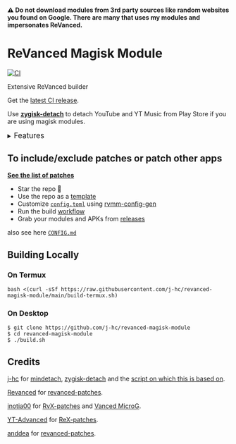 #### ⚠️ Do not download modules from 3rd party sources like random websites you found on Google. There are many that uses my modules and impersonates ReVanced.

# ReVanced Magisk Module

[![CI](https://github.com/sixstrings/rex-magisk-module/actions/workflows/ci.yml/badge.svg?event=schedule)](https://github.com/sixstrings/rex-magisk-module/actions/workflows/ci.yml)

Extensive ReVanced builder  

Get the [latest CI release](https://github.com/sixstrings/rex-magisk-module/releases).

Use [**zygisk-detach**](https://github.com/j-hc/zygisk-detach) to detach YouTube and YT Music from Play Store if you are using magisk modules. 

<details><summary><big>Features</big></summary>
<ul>
 <li>Support all present and future ReVanced and <a href="https://github.com/YT-Advanced/ReX-patches">ReX</a> apps</li>
 <li> Can build Magisk modules and non-root APKs</li>
 <li> Updated with the latest versions of apps and patches</li>
 <li> Optimize APKs and modules for size</li>
 <li> Modules</li>
    <ul>
     <li> recompile invalidated odex for faster usage</li>
     <li> receive updates from Magisk app</li>
     <li> do not break safetynet or trigger root detections</li>
     <li> handle installation of the correct version of the stock app and all that</li>
     <li> support Magisk and KernelSU</li>
    </ul>
</ul>
Note that the <a href="../../actions/workflows/ci.yml">CI workflow</a> is scheduled to build the modules and APKs everyday using GitHub Actions if there is a change in ReVanced patches. You may want to disable it.
</details>

## To include/exclude patches or patch other apps
[**See the list of patches**](https://j-hc.github.io/rvmm-config-gen/)

 * Star the repo :eyes:
 * Use the repo as a [template](https://github.com/new?template_name=revanced-magisk-module&template_owner=j-hc)
 * Customize [`config.toml`](./config.toml) using [rvmm-config-gen](https://j-hc.github.io/rvmm-config-gen/)
 * Run the build [workflow](../../actions/workflows/build.yml)
 * Grab your modules and APKs from [releases](../../releases)

also see here [`CONFIG.md`](./CONFIG.md)

## Building Locally
### On Termux
```console
bash <(curl -sSf https://raw.githubusercontent.com/j-hc/revanced-magisk-module/main/build-termux.sh)
```

### On Desktop
```console
$ git clone https://github.com/j-hc/revanced-magisk-module
$ cd revanced-magisk-module
$ ./build.sh
```

## Credits
[j-hc](https://github.com/j-hc) for [mindetach](https://github.com/j-hc/mindetach-magisk), [zygisk-detach](https://github.com/j-hc/zygisk-detach) and the [script on which this is based on](https://github.com/j-hc/revanced-magisk-module).

[Revanced](https://github.com/ReVanced) for [revanced-patches](https://github.com/revanced/revanced-patches).

[inotia00](https://github.com/inotia00) for [RvX-patches](https://github.com/inotia00/revanced-patches) and [Vanced MicroG](https://github.com/inotia00/VancedMicroG).

[YT-Advanced](https://github.com/YT-Advanced) for [ReX-patches](https://github.com/YT-Advanced/ReX-patches).

[anddea](https://github.com/anddea/revanced-patches) for [revanced-patches](https://github.com/anddea/revanced-patches).
